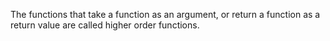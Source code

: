The functions that take a function as an argument, or return a function as a return value are called higher order functions.
